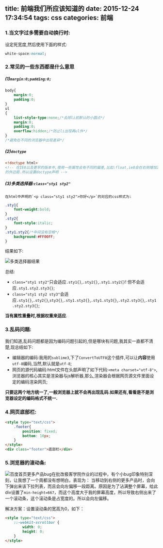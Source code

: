 title: 前端我们所应该知道的
date: 2015-12-24 17:34:54
tags: css
categories: 前端
---
### 1.当文字过多需要自动换行时:
设定死宽度,然后使用下面的样式:
``` css
white-space:normal;
```
### 2.常见的一些东西都是什么意思
##### (1)`margin:0;padding:0;`
``` css
body{
    margin:0;
    padding:0;
}
ul
{
    list-style-type:none;/*去除li前默认的小圆点*/
    margin:0;
    padding:0;
    overflow:hidden;/*防止li出现再ul外*/
}
/*避免在不同的浏览器中出现差异*/
```
<!-- more -->
##### (2)`doctype`
``` html
<!doctype html>
<!-- 在IE8以及更早的版本中,使用一些属性会有不同的偏差,比如:float,ie8会在右侧增加17px
的外边距.所以设置doctype声明 -->
```
##### (3)多类选择器:`class="sty1 sty2"`
    在html中声明的`<p class="sty1 sty2">你好</p>`的对应的css样式为:
``` css
.sty1{
    font-weight:bold;
}
.sty2{
    font-style:italic;
}
.sty1.sty2{/*中间没有空格*/
    background:#FF00FF;
}
```
结果如下:

![多类选择器结果](http://7xphbb.com1.z0.glb.clouddn.com/css-float-1.png)

总结:

- `class="sty1 sty2"`只会适应`.sty1{}`,`.sty2{}`,`.sty1.sty2{}`! 但不会适应`.sty1.sty2.sty3{}`;
- `class="sty1 sty2 sty3"`会适应`.sty1{}`,`.sty2{}`,`sty3{}`,`.sty1.sty2{}`,`.sty1.sty3{}`,`.sty2.sty3{}`,`.sty1.sty2.sty3{}`;

**当有属性重叠时,根据权重来适应**.

### 3.乱码问题:
我们知道,乱码问题都是因为编码问题引起的,但是哪块有问题,我其实一直都不清楚,现总结如下:

- 编辑器的编码:我用的`sublime3`,下了`ConvertToUTF8`这个插件,可以让**内容**使用`utf-8`编码,当然,默认就是`utf-8`;
- 网页的源代码编码:html文件在头部声明了如下代码:`<meta charset="utf-8">`,浏览器的核心其实是渲染器与js解析器,那么,渲染器会根据网页源文件里面设定的编码渲染网页;

**只要这两个地方统一了,一般浏览器上就不会再出现乱码.如果还有,看看是不是浏览器设定的编码格式不统一.**

### 4.网页底部栏:
``` html
<style type="text/css">
    .footer{
        position: fixed;
        bottom: 10px;
    }
</style>
<div class="footer">底部栏</div>
```
### 5.浏览器的滚动条:
![百度首页更多产品bug](http://7xphbb.com1.z0.glb.clouddn.com/jike_baidu_product_bug.jpg)在批改极客学院作业的过程中，有个小bug印象特别深刻，让我想了一个周都没有想明白，表现为：
当移动到右侧的更多产品时，会向下弹出来该下拉列表，而且会向左偏移一段距离。原因是为了沾满整个屏幕，给此div设置了`min-height=667`，而这个高度大于我的屏幕高度，所以导致右侧出来了一个滚动条，这个滚动条是占宽度的。所以会向左偏移。

解决方案：设置滚动条的宽高为0，如下：
``` html
<style type="text/css">
    ::-webkit-scrollbar {
        width: 0;
        height: 0;
    }
</style>
```